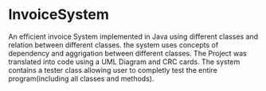 # InvoiceSystem

An efficient invoice System implemented in Java using different classes and relation between different classes.
the system uses concepts of dependency and aggrigation between different classes. The Project was translated into code using a UML
Diagram and CRC cards. The system contains a tester class allowing user to completly test the entire program(including all classes and methods).
